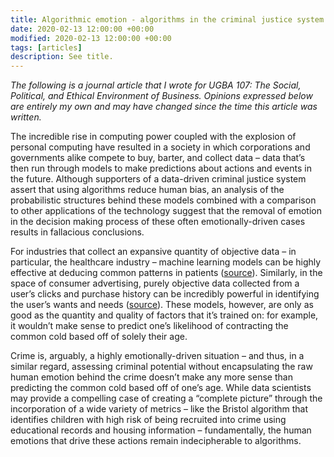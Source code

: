```yaml
---
title: Algorithmic emotion - algorithms in the criminal justice system
date: 2020-02-13 12:00:00 +00:00
modified: 2020-02-13 12:00:00 +00:00
tags: [articles]
description: See title.
---
```


*The following is a journal article that I wrote for UGBA 107: The Social, Political, and Ethical Environment of Business. Opinions expressed below are entirely my own and may have changed since the time this article was written.*

The incredible rise in computing power coupled with the explosion of personal computing have resulted in a society in which corporations and governments alike compete to buy, barter, and collect data – data that’s then run through models to make predictions about actions and events in the future. Although supporters of a data-driven criminal justice system assert that using algorithms reduce human bias, an analysis of the probabilistic structures behind these models combined with a comparison to other applications of the technology suggest that the removal of emotion in the decision making process of these often emotionally-driven cases results in fallacious conclusions. 

For industries that collect an expansive quantity of objective data – in particular, the healthcare industry – machine learning models can be highly effective at deducing common patterns in patients ([source](https://www.nytimes.com/2019/03/11/well/live/how-artificial-intelligence-could-transform-medicine.html)). Similarly, in the space of consumer advertising, purely objective data collected from a user’s clicks and purchase history can be incredibly powerful in identifying the user’s wants and needs ([source](https://www.nytimes.com/interactive/2019/opinion/internet-privacy-project.html)). These models, however, are only as good as the quantity and quality of factors that it’s trained on: for example, it wouldn’t make sense to predict one’s likelihood of contracting the common cold based off of solely their age. 

Crime is, arguably, a highly emotionally-driven situation – and thus, in a similar regard, assessing criminal potential without encapsulating the raw human emotion behind the crime doesn’t make any more sense than predicting the common cold based off of one’s age. While data scientists may provide a compelling case of creating a “complete picture” through the incorporation of a wide variety of metrics – like the Bristol algorithm that identifies children with high risk of being recruited into crime using educational records and housing information – fundamentally, the human emotions that drive these actions remain indecipherable to algorithms.



